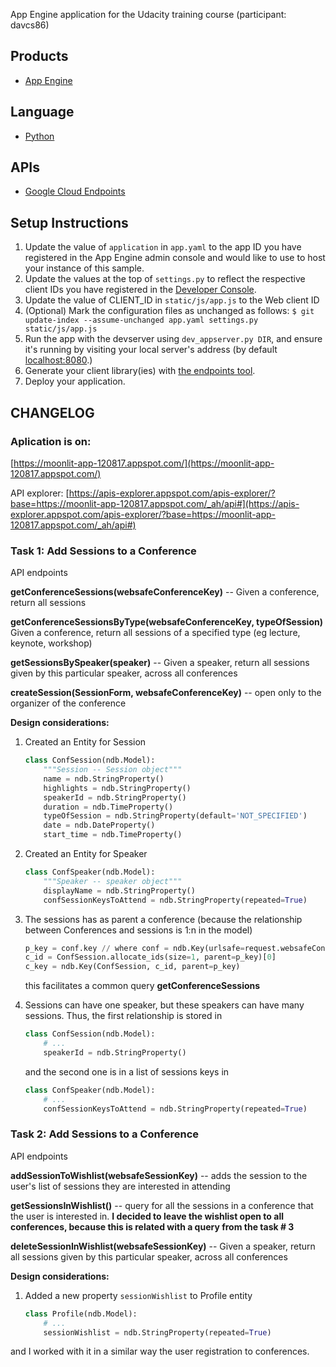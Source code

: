 App Engine application for the Udacity training course (participant: davcs86)

## Products
- [App Engine][1]

## Language
- [Python][2]

## APIs
- [Google Cloud Endpoints][3]

## Setup Instructions
1. Update the value of `application` in `app.yaml` to the app ID you
   have registered in the App Engine admin console and would like to use to host
   your instance of this sample.
1. Update the values at the top of `settings.py` to
   reflect the respective client IDs you have registered in the
   [Developer Console][4].
1. Update the value of CLIENT_ID in `static/js/app.js` to the Web client ID
1. (Optional) Mark the configuration files as unchanged as follows:
   `$ git update-index --assume-unchanged app.yaml settings.py static/js/app.js`
1. Run the app with the devserver using `dev_appserver.py DIR`, and ensure it's running by visiting
   your local server's address (by default [localhost:8080][5].)
1. Generate your client library(ies) with [the endpoints tool][6].
1. Deploy your application.

## CHANGELOG

### Aplication is on: 

[https://moonlit-app-120817.appspot.com/](https://moonlit-app-120817.appspot.com/)

API explorer: [https://apis-explorer.appspot.com/apis-explorer/?base=https://moonlit-app-120817.appspot.com/_ah/api#](https://apis-explorer.appspot.com/apis-explorer/?base=https://moonlit-app-120817.appspot.com/_ah/api#)

### Task 1: Add Sessions to a Conference

API endpoints

**getConferenceSessions(websafeConferenceKey)** -- Given a conference, return all sessions

**getConferenceSessionsByType(websafeConferenceKey, typeOfSession)** Given a conference, return all sessions of a specified type (eg lecture, keynote, workshop)

**getSessionsBySpeaker(speaker)** -- Given a speaker, return all sessions given by this particular speaker, across all conferences

**createSession(SessionForm, websafeConferenceKey)** -- open only to the organizer of the conference

**Design considerations:**

1. Created an Entity for Session
   ```python
   class ConfSession(ndb.Model):
       """Session -- Session object"""
       name = ndb.StringProperty()
       highlights = ndb.StringProperty()
       speakerId = ndb.StringProperty()
       duration = ndb.TimeProperty()
       typeOfSession = ndb.StringProperty(default='NOT_SPECIFIED')
       date = ndb.DateProperty()
       start_time = ndb.TimeProperty()
   ```

1. Created an Entity for Speaker
   ```python
   class ConfSpeaker(ndb.Model):
       """Speaker -- speaker object"""
       displayName = ndb.StringProperty()
       confSessionKeysToAttend = ndb.StringProperty(repeated=True)
   ```

1. The sessions has as parent a conference (because the relationship between Conferences and sessions is 1:n in the model)
   ```python
   p_key = conf.key // where conf = ndb.Key(urlsafe=request.websafeConferenceKey).get()
   c_id = ConfSession.allocate_ids(size=1, parent=p_key)[0]
   c_key = ndb.Key(ConfSession, c_id, parent=p_key)
   ```
   this facilitates a common query __getConferenceSessions__

1. Sessions can have one speaker, but these speakers can have many sessions. Thus, the first relationship is stored in
   ```python
   class ConfSession(ndb.Model):
       # ...
       speakerId = ndb.StringProperty()
   ```
   and the second one is in a list of sessions keys in 
   ```python
   class ConfSpeaker(ndb.Model):
       # ...
       confSessionKeysToAttend = ndb.StringProperty(repeated=True)
   ```

### Task 2: Add Sessions to a Conference

API endpoints

**addSessionToWishlist(websafeSessionKey)** -- adds the session to the user's list of sessions they are interested in attending

**getSessionsInWishlist()** -- query for all the sessions in a conference that the user is interested in. 
__I decided to leave the wishlist open to all conferences, because this is related with a query from the task # 3__

**deleteSessionInWishlist(websafeSessionKey)** -- Given a speaker, return all sessions given by this particular speaker, across all conferences

**Design considerations:**

1. Added a new property `sessionWishlist` to Profile entity
   ```python
   class Profile(ndb.Model):
       # ...
       sessionWishlist = ndb.StringProperty(repeated=True)
   ```
and I worked with it in a similar way the user registration to conferences.


[1]: https://developers.google.com/appengine
[2]: http://python.org
[3]: https://developers.google.com/appengine/docs/python/endpoints/
[4]: https://console.developers.google.com/
[5]: https://localhost:8080/
[6]: https://developers.google.com/appengine/docs/python/endpoints/endpoints_tool
